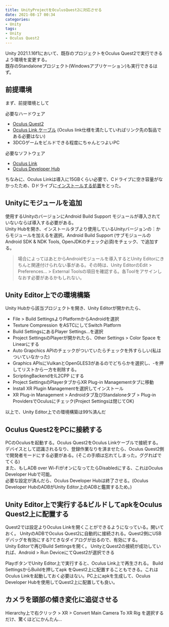 ```yaml
---
title: UnityProjectをOculusQuest2に対応させる
date: 2021-08-17 00:34
categories:
- Unity
tags: 
- Unity
- Oculus Quest2
---
```



Unity 2021.1.16f1において、既存のプロジェクトをOculus Quest2で実行できるよう環境を変更する。  
既存のStandaloneプロジェクト(Windowsアプリケーション)も実行できるはず。  

<!-- more -->


## 前提環境  
まず、前提環境として  

必要なハードウェア
- [Oculus Quest2](https://amzn.to/3ySPwYC)
- [Oculus Link ケーブル](https://amzn.to/3yTEi5Y) (Oculus link仕様を満たしていればリンク先の製品である必要はない)
- 3DCGゲームをビルドできる程度にちゃんとつよいPC  

必要なソフトウェア
- [Oculus Link](https://www.oculus.com/setup/?locale=ja_JP)  
- [Oculus Developer Hub](https://developer.oculus.com/downloads/package/oculus-developer-hub-win/)  

ちなみに、Oculus Linkは導入に15GBくらい必要で、Cドライブに空き容量がなかったため、Dドライブに[インストールする処置](https://support.oculus.com/articles/getting-started/getting-started-with-rift/install-oculus-pc-app-different-drive/)をとった。  

## Unityにモジュールを追加  
使用するUnityのバージョンにAndroid Build Support モジュールが導入されていないならば導入する必要がある。  
Unity Hubを開き、インストールタブより使用しているUnityバージョンの︙からモジュールを加えるを選択。Android Build Support (サブモジュールのAndroid SDK & NDK Tools, OpenJDKのチェック必須)をチェック、で追加する。  

> 場合によってはあとからAndroidモジュールを導入するとUnity Editorにきちんと関連付けられない事がある。その時は、Unity EditorのEdit > Preferences... > External Toolsの項目を確認する。各Toolをアサインしなおす必要があるかもしれない。


## Unity Editor上での環境構築  
Unity Hubから該当プロジェクトを開き、Unity Editorが開かれたら、  
- File > Build SettingsよりPlatformからAndroidを選択
- Texture Compression をASTCにしてSwitch Platform  
- Build SettingsにあるPlayer Settings...を選択 
- Project SettingsのPlayerが開かれたら、Other Settings > Color Space をLinearにする
- Auto Grapchics APIのチェックがついていたらチェックを外すらしい(私はついていなかった)
- Graphics APIsにVulkanとOpenGLES3があるのでどちらかを選択し、-を押してリストから一方を削除する。  
- ScriptingBackendをIL2CPP にする
- Project SettingsのPlayerタブからXR Plug-in Managementタブに移動
- Install XR Plugin Managementを選択してインストール
- XR Plug-in Management > Androidタブ及びStandaloneタブ > Plug-in ProvidersでOculusにチェック(Project Settingsは閉じてOK)  

以上で、Unity Editor上での環境構築は99%済んだ  

## Oculus Quest2をPCに接続する
PCのOculusを起動する。Oculus Quest2をOculus Linkケーブルで接続する。  
デバイスとして認識されるなり、登録作業なりを済ませたら、Oculus Quest2側で開発者モードにする必要がある。(そこの手順は忘れてしまった。ググればでてくる)  
また、もしADB over Wi-FiがオンになってたらDisabledにする、これはOculus Developer Hubで可能。  
必要な設定が済んだら、Oculus Developer Hubは終了させる。(Oculus Developer HubのADBがUnity Editor上のADBと鑑賞するため。)  

## Unity Editor上で実行する&ビルドしてapkをOculus Quest2上に配置する
Quest2では設定よりOculus Linkを開くことができるようになっている。開いておく。
UnityのADBでOculus Quest2に自動的に接続される。Quest2側にUSBデバッグを有効にする?てきなダイアログが出るので、有効にする。  
Unity Editorで再びBuild Settingsを開く。 UnityとQuest2の接続が成功していれば、Android > Run DeviceにてQuest2が選択できる  

PlayボタンでUnity Editor上で実行すると、Oculus Link上で再生される。
Build SettingsからBuildを押してapk をQuest2上に配置することもできる。これはOculus Linkを起動しておく必要はない。PC上にapkを生成して、Oculus Developer Hubを使用してQuest2上に配置しても良い。  


## カメラを頭部の傾き変化に追従させる
Hierarchy上で右クリック > XR > Convert Main Camera To XR Rig
を選択するだけ、驚くほどにかんたん...

